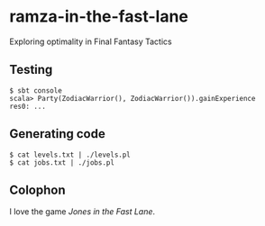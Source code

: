 ramza-in-the-fast-lane
======================

Exploring optimality in Final Fantasy Tactics

Testing
-------

    $ sbt console
    scala> Party(ZodiacWarrior(), ZodiacWarrior()).gainExperience
    res0: ...

Generating code
---------------

    $ cat levels.txt | ./levels.pl
    $ cat jobs.txt | ./jobs.pl

Colophon
--------

I love the game *Jones in the Fast Lane*.
